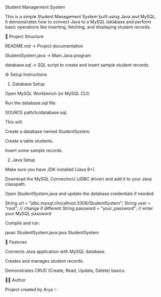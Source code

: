 Student Management System

This is a simple Student Management System built using Java and MySQL.
It demonstrates how to connect Java to a MySQL database and perform basic operations like inserting, fetching, and displaying student records.

📂 Project Structure

README.md → Project documentation

StudentSystem.java → Main Java program

database.sql → SQL script to create and insert sample student records

⚙️ Setup Instructions
1. Database Setup

Open MySQL Workbench (or MySQL CLI).

Run the database.sql file:

SOURCE path/to/database.sql;


This will:

Create a database named StudentSystem.

Create a table students.

Insert some sample records.

2. Java Setup

Make sure you have JDK installed (Java 8+).

Download the MySQL Connector/J (JDBC driver) and add it to your Java classpath.

Open StudentSystem.java and update the database credentials if needed:

String url = "jdbc:mysql://localhost:3306/StudentSystem";
String user = "root";   // change if different
String password = "your_password"; // enter your MySQL password


Compile and run:

javac StudentSystem.java
java StudentSystem

🎯 Features

Connects Java application with MySQL database.

Creates and manages student records.

Demonstrates CRUD (Create, Read, Update, Delete) basics.

👨‍💻 Author

Project created by Arya ✨
